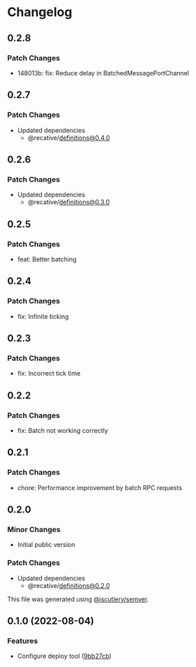 # Changelog

## 0.2.8

### Patch Changes

- 148013b: fix: Reduce delay in BatchedMessagePortChannel

## 0.2.7

### Patch Changes

- Updated dependencies
  - @recative/definitions@0.4.0

## 0.2.6

### Patch Changes

- Updated dependencies
  - @recative/definitions@0.3.0

## 0.2.5

### Patch Changes

- feat: Better batching

## 0.2.4

### Patch Changes

- fix: Infinite ticking

## 0.2.3

### Patch Changes

- fix: Incorrect tick time

## 0.2.2

### Patch Changes

- fix: Batch not working correctly

## 0.2.1

### Patch Changes

- chore: Performance improvement by batch RPC requests

## 0.2.0

### Minor Changes

- Initial public version

### Patch Changes

- Updated dependencies
  - @recative/definitions@0.2.0

This file was generated using [@jscutlery/semver](https://github.com/jscutlery/semver).

## 0.1.0 (2022-08-04)

### Features

- Configure deploy tool ([9bb27cb](https://github.com/recative/recative-system/commit/9bb27cb7512d097b7d4e385876db3e90a8da24ec))
